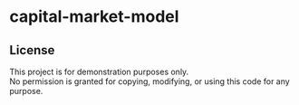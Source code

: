 # capital-market-model
## License
This project is for demonstration purposes only.  
No permission is granted for copying, modifying, or using this code for any purpose.
